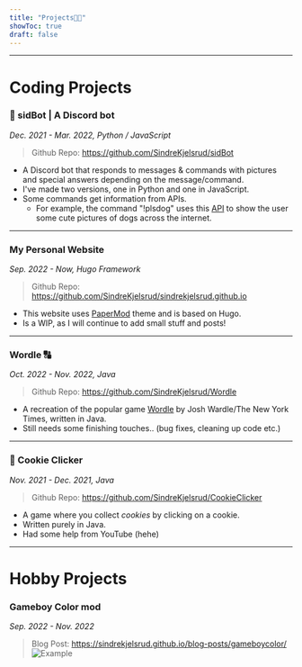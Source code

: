 ```yaml
---
title: "Projects👨‍💻"
showToc: true
draft: false
---
```


---

# Coding Projects

### 🤖 sidBot | A Discord bot

_Dec. 2021 - Mar. 2022, Python / JavaScript_

> Github Repo: <https://github.com/SindreKjelsrud/sidBot>

- A Discord bot that responds to messages & commands with pictures and special answers depending on the message/command.
- I've made two versions, one in Python and one in JavaScript.
- Some commands get information from APIs.
  - For example, the command "!plsdog" uses this [API](https://dog.ceo/api) to show the user some cute pictures of dogs across the internet.

---

### My Personal Website

_Sep. 2022 - Now, Hugo Framework_

> Github Repo: <https://github.com/SindreKjelsrud/sindrekjelsrud.github.io>

- This website uses [PaperMod](https://github.com/adityatelange/hugo-PaperMod) theme and is based on Hugo.
- Is a WIP, as I will continue to add small stuff and posts!

---

### Wordle 🔠

_Oct. 2022 - Nov. 2022, Java_

> Github Repo: <https://github.com/SindreKjelsrud/Wordle>

- A recreation of the popular game [Wordle](https://www.nytimes.com/games/wordle/index.html) by Josh Wardle/The New York Times, written in Java.
- Still needs some finishing touches.. (bug fixes, cleaning up code etc.)

---

### 🍪 Cookie Clicker

_Nov. 2021 - Dec. 2021, Java_

> Github Repo: <https://github.com/SindreKjelsrud/CookieClicker>

- A game where you collect _cookies_ by clicking on a cookie.
- Written purely in Java.
- Had some help from YouTube (hehe)

---

# Hobby Projects

### Gameboy Color mod

_Sep. 2022 - Nov. 2022_

> Blog Post: https://sindrekjelsrud.github.io/blog-posts/gameboycolor/
> ![Example](/img/gameboy-post/example.jpg)
